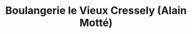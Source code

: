 ---
title: "Boulangerie le Vieux Cressely (Alain Motté)"
url: /magny-les-hameaux/boulangerie-le-vieux-cressely-alain-motte/
shop: boulangerie
---